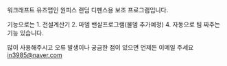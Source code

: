 워크래프트 유즈맵인 원피스 랜덤 디펜스용 보조 프로그램입니다.

기능으로는 1. 전설계산기
          2. 마뎀 밴살프로그램(물뎀 추가예정)
          4. 자동으로 팀 짜주는 기능
 있습니다.

많이 사용해주시고 오류 발생이나 궁금한 점이 있으면 언제든 이메일 주세요
in3985@naver.com
